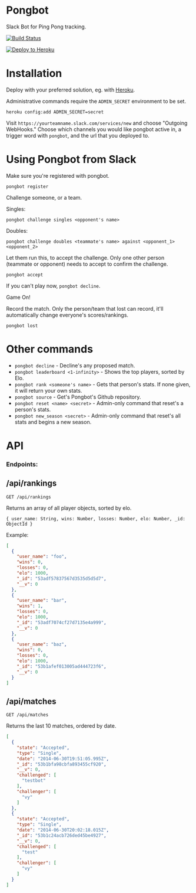 # Pongbot
Slack Bot for Ping Pong tracking.

[![Build Status](https://travis-ci.org/andrewvy/slack-pongbot.svg)](https://travis-ci.org/andrewvy/slack-pongbot)

[![Deploy to Heroku](https://www.herokucdn.com/deploy/button.png)](https://heroku.com/deploy)

# Installation

Deploy with your preferred solution, eg. with [Heroku](https://devcenter.heroku.com/articles/getting-started-with-nodejs).

Administrative commands require the `ADMIN_SECRET` environment to be set.

```
heroku config:add ADMIN_SECRET=secret
```

Visit `https://yourteamname.slack.com/services/new` and choose "Outgoing WebHooks." Choose which channels you would like pongbot active in, a trigger word with `pongbot`, and the url that you deployed to.

# Using Pongbot from Slack

Make sure you're registered with pongbot.

```
pongbot register
```

Challenge someone, or a team.

Singles:


```
pongbot challenge singles <opponent's name>
```

Doubles:

```
pongbot challenge doubles <teammate's name> against <opponent_1> <opponent_2>
```

Let them run this, to accept the challenge. Only one other person (teammate or opponent) needs to accept to confirm the challenge.

```
pongbot accept
```

If you can't play now, `pongbot decline`.

Game On!

Record the match. Only the person/team that lost can record, it'll automatically change everyone's scores/rankings.

```
pongbot lost
```

# Other commands

* `pongbot decline` - Decline's any proposed match.
* `pongbot leaderboard <1-infinity>` - Shows the top players, sorted by Elo.
* `pongbot rank <someone's name>` - Gets that person's stats. If none given, it will return your own stats.
* `pongbot source` - Get's Pongbot's Github repository.
* `pongbot reset <name> <secret>` - Admin-only command that reset's a person's stats.
* `pongbot new_season <secret>` - Admin-only command that reset's all stats and begins a new season.

# API

### Endpoints:

## /api/rankings

```
GET /api/rankings
```

Returns an array of all player objects, sorted by elo.

```
{ user_name: String, wins: Number, losses: Number, elo: Number, _id: ObjectId }
```

Example:

```json
[
  {
    "user_name": "foo",
    "wins": 0,
    "losses": 0,
    "elo": 1000,
    "_id": "53adf57837567d3535d5d5d7",
    "__v": 0
  },
  {
    "user_name": "bar",
    "wins": 1,
    "losses": 0,
    "elo": 1000,
    "_id": "53adf7074cf27d7135e4a999",
    "__v": 0
  },
  {
    "user_name": "baz",
    "wins": 0,
    "losses": 0,
    "elo": 1000,
    "_id": "53b1afef013005ad444723f6",
    "__v": 0
  }
]
```

## /api/matches

```
GET /api/matches
```

Returns the last 10 matches, ordered by date.

```json
[
  {
    "state": "Accepted",
    "type": "Single",
    "date": "2014-06-30T19:51:05.995Z",
    "_id": "53b1bfa98cbfa893455cf920",
    "__v": 0,
    "challenged": [
      "testbot"
    ],
    "challenger": [
      "vy"
    ]
  },
  {
    "state": "Accepted",
    "type": "Single",
    "date": "2014-06-30T20:02:18.015Z",
    "_id": "53b1c24acb726ded45be4927",
    "__v": 0,
    "challenged": [
      "test"
    ],
    "challenger": [
      "vy"
    ]
  }
]
```
